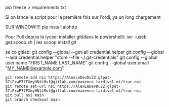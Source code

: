 pip freeze > requirements.txt

Si on lance le script pour la première fois sur l'ordi, ya un long chargement

SUR WINDOW!!!!
pip install aiohttp

Pour Pull depuis le lycée:
installer git(dans le powershell):
iwr -useb get.scoop.sh | iex
scoop install git

se co gitlab:
git config --global --get-all credential.helper
git config --global --add credential.helper "store --file ~/.git-credentials"
git config --global user.name "FIRST_NAME LAST_NAME"
git config --global user.email "MY_NAME@example.com"

    git remote add nsi https://AlexLeDevDu22:glpat-37iFxwP77FXmyHNtLMvf@gitlab.com/maxence.tardivel.mt/truc-nsi
    git remote set-url nsi https://AlexLeDevDu22:glpat-37iFxwP77FXmyHNtLMvf@gitlab.com/maxence.tardivel.mt/truc-nsi
    git pull nsi main
    git branch checkout main
